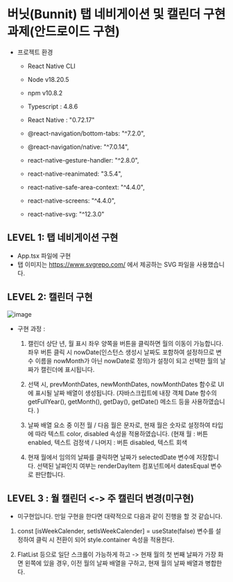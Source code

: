 # 버닛(Bunnit) 탭 네비게이션 및 캘린더 구현 과제(안드로이드 구현)


- 프로젝트 환경
  
  - React Native CLI
  - Node v18.20.5
  - npm v10.8.2
  - Typescript : 4.8.6
  - React Native : "0.72.17"
 
    
  - @react-navigation/bottom-tabs: "^7.2.0",
  - @react-navigation/native: "^7.0.14",
  - react-native-gesture-handler: "^2.8.0",
  - react-native-reanimated: "3.5.4",
  - react-native-safe-area-context: "^4.4.0",
  - react-native-screens: "^4.4.0",
  - react-native-svg: "^12.3.0"



## LEVEL 1: 탭 네비게이션 구현

- App.tsx 파일에 구현
- 탭 이미지는 https://www.svgrepo.com/ 에서 제공하는 SVG 파일을 사용했습니다.

## LEVEL 2: 캘린더 구현

![image](https://github.com/user-attachments/assets/8209dbc8-a236-474d-ab35-06ae99a7a1a5)


- 구현 과정 : 

  1) 캘린더 상단 년, 월 표시 좌우 양쪽을 버튼을 클릭하면 월의 이동이 가능합니다.
  좌우 버튼 클릭 시 nowDate(인스턴스 생성시 날짜도 포함하여 설정하므로 변수 이름을 nowMonth가 아닌 nowDate로 정의)가 설정이 되고
  선택한 월의 날짜가 캘린더에 표시됩니다.



  2) 선택 시, prevMonthDates, newMonthDates, nowMonthDates 함수로 UI에 표시될 날짜 배열이 생성됩니다. 
    (자바스크립트에 내장 객체 Date 함수의 getFullYear(), getMonth(), getDay(), getDate() 메소드 등을 사용하였습니다. )



  3) 날짜 배열 요소 중 이전 월 / 다음 월은 문자로, 현재 월은 숫자로 설정하여
     타입에 따라 텍스트 color, disabled 속성을 적용하였습니다. (현재 월 : 버튼 enabled, 텍스트 검정색 / 나머지 : 버튼 disabled, 텍스트 회색

     

  4) 현재 월에서 임의의 날짜를 클릭하면 날짜가 selectedDate 변수에 저장합니다. 선택된 날짜인지 여부는 renderDayItem 컴포넌트에서 datesEqual 변수로 판단합니다.    


## LEVEL 3 : 월 캘린더 <-> 주 캘린더 변경(미구현)

- 미구현입니다. 만일 구현을 한다면 대략적으로 다음과 같이 진행을 할 것 같습니다.

1) const [isWeekCalender, setIsWeekCalender] = useState(false) 변수를 설정하여 클릭 시 전환이 되어 style.container 속성을 적용한다.

2) FlatList 등으로 일단 스크롤이 가능하게 하고 -> 현재 월의 첫 번째 날짜가 가장 화면 왼쪽에 있을 경우, 이전 월의 날짜 배열을 구하고, 현재 월의 날짜 배열과 병합한다.

